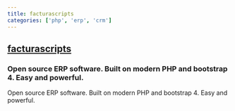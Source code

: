 ```yaml
---
title: facturascripts
categories: ['php', 'erp', 'crm']
---
```

## [facturascripts](https://github.com/NeoRazorX/facturascripts)

### Open source ERP software. Built on modern PHP and bootstrap 4. Easy and powerful.

Open source ERP software. Built on modern PHP and bootstrap 4. Easy and powerful.
